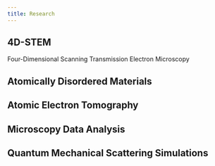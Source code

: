 ```yaml
---
title: Research
---
```




## 4D-STEM

Four-Dimensional Scanning Transmission Electron Microscopy



## Atomically Disordered Materials




## Atomic Electron Tomography



## Microscopy Data Analysis



## Quantum Mechanical Scattering Simulations


